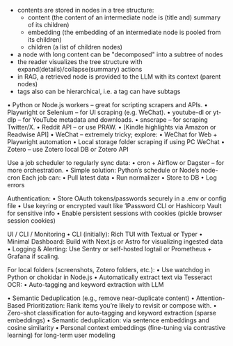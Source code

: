- contents are stored in nodes in a tree structure:
  - content (the content of an intermediate node is (title and) summary of its children)
  - embedding (the embedding of an intermediate node is pooled from its children)
  - children (a list of children nodes)
- a node with long content can be "decomposed" into a subtree of nodes
- the reader visualizes the tree structure with expand(details)/collapse(summary) actions
- in RAG, a retrieved node is provided to the LLM with its context (parent nodes)
- tags also can be hierarchical, i.e. a tag can have subtags


•	Python or Node.js workers – great for scripting scrapers and APIs.
•	Playwright or Selenium – for UI scraping (e.g. WeChat).
•	youtube-dl or yt-dlp – for YouTube metadata and downloads.
•	snscrape – for scraping Twitter/X.
•	Reddit API – or use PRAW.
•	[Kindle highlights via Amazon or Readwise API]
•	WeChat – extremely tricky; explore:
    •	WeChat for Web + Playwright automation
    •	Local storage folder scraping if using PC WeChat
•	Zotero – use Zotero local DB or Zotero API


Use a job scheduler to regularly sync data:
	•	cron + Airflow or Dagster – for more orchestration.
	•	Simple solution: Python’s schedule or Node’s node-cron
Each job can:
	•	Pull latest data
	•	Run normalizer
	•	Store to DB
	•	Log errors


Authentication:
	•	Store OAuth tokens/passwords securely in a .env or config file
	•	Use keyring or encrypted vault like 1Password CLI or Hashicorp Vault for sensitive info
	•	Enable persistent sessions with cookies (pickle browser session cookies)


UI / CLI / Monitoring
	•	CLI (initially): Rich TUI with Textual or Typer
	•	Minimal Dashboard: Build with Next.js or Astro for visualizing ingested data
	•	Logging & Alerting: Use Sentry or self-hosted logtail or Prometheus + Grafana if scaling.


For local folders (screenshots, Zotero folders, etc.):
	•	Use watchdog in Python or chokidar in Node.js
	•	Automatically extract text via Tesseract OCR:
	•	Auto-tagging and keyword extraction with LLM


•	Semantic Deduplication (e.g., remove near-duplicate content)
•	Attention-Based Prioritization: Rank items you’re likely to revisit or compose with.
•	Zero-shot classification for auto-tagging and keyword extraction (sparse embeddings)
•	Semantic deduplication: via sentence embeddings and cosine similarity
•	Personal context embeddings (fine-tuning via contrastive learning) for long-term user modeling
